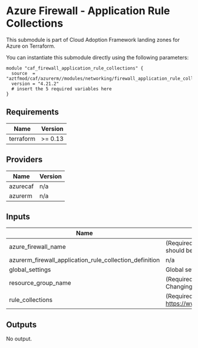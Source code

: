 # Azure Firewall - Application Rule Collections

This submodule is part of Cloud Adoption Framework landing zones for Azure on Terraform.

You can instantiate this submodule directly using the following parameters:

```
module "caf_firewall_application_rule_collections" {
  source  = "aztfmod/caf/azurerm//modules/networking/firewall_application_rule_collections"
  version = "4.21.2"
  # insert the 5 required variables here
}
```

<!-- BEGINNING OF PRE-COMMIT-TERRAFORM DOCS HOOK -->
## Requirements

| Name | Version |
|------|---------|
| terraform | >= 0.13 |

## Providers

| Name | Version |
|------|---------|
| azurecaf | n/a |
| azurerm | n/a |

## Inputs

| Name | Description | Type | Default | Required |
|------|-------------|------|---------|:--------:|
| azure\_firewall\_name | (Required) Specifies the name of the Firewall in which the Network Rule Collection should be created. Changing this forces a new resource to be created. | `any` | n/a | yes |
| azurerm\_firewall\_application\_rule\_collection\_definition | n/a | `any` | n/a | yes |
| global\_settings | Global settings object (see module README.md) | `any` | n/a | yes |
| resource\_group\_name | (Required) Specifies the name of the Resource Group in which the Firewall exists. Changing this forces a new resource to be created. | `any` | n/a | yes |
| rule\_collections | (Required) One or more rules as defined https://www.terraform.io/docs/providers/azurerm/r/firewall_network_rule_collection.html | `any` | n/a | yes |

## Outputs

No output.

<!-- END OF PRE-COMMIT-TERRAFORM DOCS HOOK -->